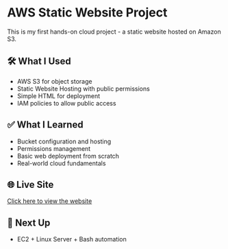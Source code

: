 # AWS Static Website Project

This is my first hands-on cloud project - a static website hosted on Amazon S3.

## 🛠️ What I Used
- AWS S3 for object storage
- Static Website Hosting with public permissions
- Simple HTML for deployment
- IAM policies to allow public access

## ✅ What I Learned
- Bucket configuration and hosting
- Permissions management
- Basic web deployment from scratch
- Real-world cloud fundamentals

## 🌐 Live Site
[Click here to view the website](http://anthon-sonnier-static-site.s3-website.us-east-2.amazonaws.com)

## 🚀 Next Up
- EC2 + Linux Server + Bash automation
